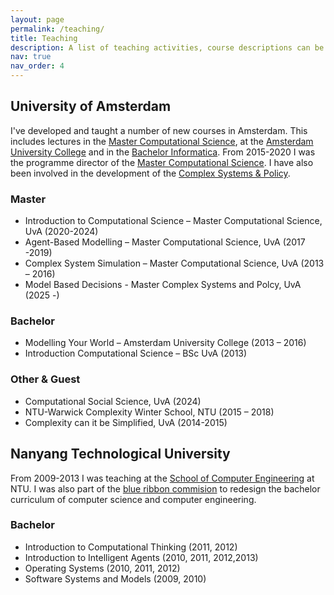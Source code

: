 ```yaml
---
layout: page
permalink: /teaching/
title: Teaching
description: A list of teaching activities, course descriptions can be found online.
nav: true
nav_order: 4
---
```


## University of Amsterdam

I've developed and taught a number of new courses in Amsterdam. This includes lectures in the [Master Computational Science](https://www.uva.nl/shared-content/programmas/en/masters/computational-science/computational-science.html), at the [Amsterdam University College](https://www.auc.nl/) and in the [Bachelor Informatica](https://www.uva.nl/programmas/bachelors/informatica/informatica.html). From 2015-2020 I was the programme director of the [Master Computational Science](https://www.uva.nl/shared-content/programmas/en/masters/computational-science/computational-science.html). I have also been involved in the development of the [Complex Systems & Policy](https://www.uva.nl/en/programmes/masters/complex-systems-and-policy/complex-systems-and-policy-kopie.html).

### Master

- Introduction to Computational Science – Master Computational Science, UvA (2020-2024)
- Agent-Based Modelling – Master Computational Science, UvA (2017 -2019)
- Complex System Simulation – Master Computational Science, UvA (2013 – 2016)
- Model Based Decisions - Master Complex Systems and Polcy, UvA (2025 -)

### Bachelor

- Modelling Your World – Amsterdam University College (2013 – 2016)
- Introduction Computational Science – BSc UvA (2013)

### Other & Guest

- Computational Social Science, UvA (2024)
- NTU-Warwick Complexity Winter School, NTU (2015 – 2018)
- Complexity can it be Simplified, UvA (2014-2015)

## Nanyang Technological University

From 2009-2013 I was teaching at the [School of Computer Engineering](https://www.ntu.edu.sg/scse) at NTU. I was also part of the [blue ribbon commision](https://www.ntu.edu.sg/docs/default-source/corporate-ntu/annual-reports/2010-ar10-20110221---ar-(without-financial).pdf?sfvrsn=5b474ad1_6) to redesign the bachelor curriculum of computer science and computer engineering.

### Bachelor

- Introduction to Computational Thinking (2011, 2012)
- Introduction to Intelligent Agents (2010, 2011, 2012,2013)
- Operating Systems (2010, 2011, 2012)
- Software Systems and Models (2009, 2010)
